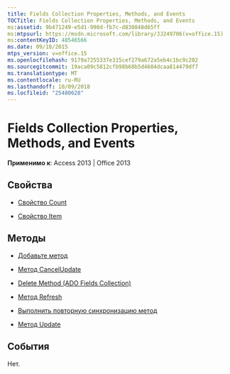 ```yaml
---
title: Fields Collection Properties, Methods, and Events
TOCTitle: Fields Collection Properties, Methods, and Events
ms:assetid: 9b471249-e5d1-990d-fb7c-d830848d65ff
ms:mtpsurl: https://msdn.microsoft.com/library/JJ249706(v=office.15)
ms:contentKeyID: 48546566
ms.date: 09/18/2015
mtps_version: v=office.15
ms.openlocfilehash: 9179a7255337e315cef279a672a5eb4c1bc9c202
ms.sourcegitcommit: 19aca09c5812cfb98b68b5d4604dcaa814479df7
ms.translationtype: MT
ms.contentlocale: ru-RU
ms.lasthandoff: 10/09/2018
ms.locfileid: "25480628"
---
```

# <a name="fields-collection-properties-methods-and-events"></a>Fields Collection Properties, Methods, and Events

**Применимо к**: Access 2013 | Office 2013

## <a name="properties"></a>Свойства

- [Свойство Count](count-property-ado.md)

- [Свойство Item](item-property-ado.md)

## <a name="methods"></a>Методы

- [Добавьте метод](append-method-ado.md)

- [Метод CancelUpdate](cancelupdate-method-ado.md)

- [Delete Method (ADO Fields Collection)](delete-method-ado-fields-collection.md)

- [Метод Refresh](refresh-method-ado.md)

- [Выполнить повторную синхронизацию метод](resync-method-ado.md)

- [Метод Update](update-method-ado.md)

## <a name="events"></a>События

Нет.

